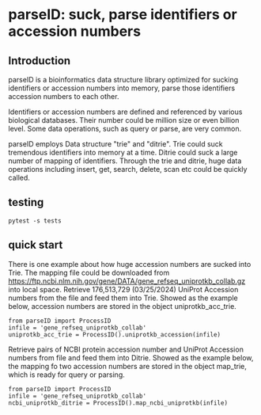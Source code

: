 # parseID: suck, parse identifiers or accession numbers

## Introduction
parseID is a bioinformatics data structure library optimized for sucking identifiers or 
accession numbers into memory, parse those identifiers accession numbers to each other. 

Identifiers or accession numbers are defined and referenced by various biological databases.
Their number could be million size or even billion level.
Some data operations, such as query or parse, are very common.

parseID employs Data structure "trie" and "ditrie". Trie could suck tremendous identifiers into memory at a time. 
Ditrie could suck a large number of mapping of identifiers. Through the trie and ditrie, 
huge data operations including insert, get, search, delete, scan etc could be quickly called.


## testing

```
pytest -s tests
```


## quick start
There is one example about how huge accession numbers are sucked into Trie.
The mapping file could be downloaded from https://ftp.ncbi.nlm.nih.gov/gene/DATA/gene_refseq_uniprotkb_collab.gz into local space.
Retrieve 176,513,729 (03/25/2024) UniProt Accession numbers from the file and feed them into Trie.
Showed as the example below, accession numbers are stored in the object uniprotkb_acc_trie. 
```
from parseID import ProcessID
infile = 'gene_refseq_uniprotkb_collab'
uniprotkb_acc_trie = ProcessID().uniprotkb_accession(infile)
```

Retrieve pairs of NCBI protein accession number and UniProt Accession numbers
from file and feed them into Ditrie. Showed as the example below, 
the mapping fo two accession numbers are stored in the object map_trie, 
which is ready for query or parsing.
```
from parseID import ProcessID
infile = 'gene_refseq_uniprotkb_collab'
ncbi_uniprotkb_ditrie = ProcessID().map_ncbi_uniprotkb(infile)
```



